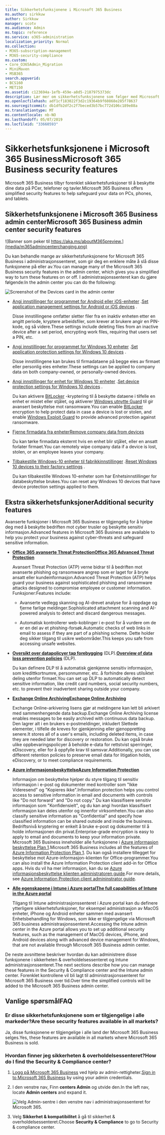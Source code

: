 ```yaml
---
title: Sikkerhetsfunksjonene i Microsoft 365 Business
ms.author: sirkkuw
author: Sirkkuw
manager: scotv
ms.audience: Admin
ms.topic: reference
ms.service: o365-administration
localization_priority: Normal
ms.collection:
- M365-subscription-management
- M365-security-compliance
ms.custom:
- Core_O365Admin_Migration
- MiniMaven
- MSB365
search.appverid:
- BCS160
- MET150
ms.assetid: c123694a-1efb-459e-a8d5-2187975373dc
description: Lær mer om sikkerhetsfunksjonene som følger med Microsoft 365 Business.
ms.openlocfilehash: adf1cf183022f3d2c19364b9f60868e285f78637
ms.sourcegitcommit: db1dfb2df2c2f7beced3b57bc772d106c189e88a
ms.translationtype: MT
ms.contentlocale: nb-NO
ms.lasthandoff: 05/07/2019
ms.locfileid: "33660593"
---
```

# <a name="microsoft-365-business-security-features"></a><span data-ttu-id="53041-103">Sikkerhetsfunksjonene i Microsoft 365 Business</span><span class="sxs-lookup"><span data-stu-id="53041-103">Microsoft 365 Business security features</span></span>

<span data-ttu-id="53041-104">Microsoft 365 Business tilbyr forenklet sikkerhetsfunksjoner til å beskytte dine data på PCer, telefoner og tavler.</span><span class="sxs-lookup"><span data-stu-id="53041-104">Microsoft 365 Business offers simplified security features to help safeguard your data on PCs, phones, and tablets.</span></span>
    
## <a name="microsoft-365-business-admin-center-security-features"></a><span data-ttu-id="53041-105">Sikkerhetsfunksjonene i Microsoft 365 Business admin center</span><span class="sxs-lookup"><span data-stu-id="53041-105">Microsoft 365 Business admin center security features</span></span>

![Banner som peker til https://aka.ms/aboutM365preview.](media/m365admincenterchanging.png)

<span data-ttu-id="53041-107">Du kan behandle mange av sikkerhetsfunksjonene for Microsoft 365 Business i administrasjonssenteret, som gir deg en enklere måte å slå disse funksjonene på eller av.</span><span class="sxs-lookup"><span data-stu-id="53041-107">You can manage many of the Microsoft 365 Business security features in the admin center, which gives you a simplified way to turn these features on or off.</span></span> <span data-ttu-id="53041-108">I administrasjonssenteret kan du gjøre følgende:</span><span class="sxs-lookup"><span data-stu-id="53041-108">In the admin center you can do the following:</span></span>
  
![Screenshot of the Devices card in the admin center](media/9982e784-dbf9-4a76-a159-bb3e2e5aa23f.png)
  
- <span data-ttu-id="53041-110">[Angi innstillinger for programmet for Android eller iOS-enheter](app-protection-settings-for-android-and-ios.md) .</span><span class="sxs-lookup"><span data-stu-id="53041-110">[Set application management settings for Android or iOS devices](app-protection-settings-for-android-and-ios.md) .</span></span> 
    
    <span data-ttu-id="53041-111">Disse innstillingene omfatter sletter filer fra en inaktiv enheten etter en angitt periode, kryptere arbeidsfiler, som krever at brukere angir en PIN-kode, og så videre.</span><span class="sxs-lookup"><span data-stu-id="53041-111">These settings include deleting files from an inactive device after a set period, encrypting work files, requiring that users set a PIN, etc.</span></span>
    
- <span data-ttu-id="53041-112">[Angi innstillinger for programmet for Windows 10 enheter](protection-settings-for-windows-10-devices.md) .</span><span class="sxs-lookup"><span data-stu-id="53041-112">[Set application protection settings for Windows 10 devices](protection-settings-for-windows-10-devices.md) .</span></span> 
    
    <span data-ttu-id="53041-113">Disse innstillingene kan brukes til firmadataene på begge eies av firmaet eller personlig eies enheter.</span><span class="sxs-lookup"><span data-stu-id="53041-113">These settings can be applied to company data on both company-owned, or personally-owned devices.</span></span>
    
- <span data-ttu-id="53041-114">[Angi innstillinger for enhet for Windows 10 enheter](protection-settings-for-windows-10-pcs.md) .</span><span class="sxs-lookup"><span data-stu-id="53041-114">[Set device protection settings for Windows 10 devices](protection-settings-for-windows-10-pcs.md) .</span></span> 
    
    <span data-ttu-id="53041-115">Du kan aktivere [BitLocker](https://go.microsoft.com/fwlink/p/?linkid=871405) -kryptering til å beskytte dataene i tilfelle en enhet er mistet eller stjålet, og aktiverer [Windows utnytte Guard](https://go.microsoft.com/fwlink/p/?linkid=871404) til gir avansert beskyttelse mot ransomware.</span><span class="sxs-lookup"><span data-stu-id="53041-115">You can enable [BitLocker](https://go.microsoft.com/fwlink/p/?linkid=871405) encryption to help protect data in case a device is lost or stolen, and enable [Windows Exploit Guard](https://go.microsoft.com/fwlink/p/?linkid=871404) to provide advanced protection against ransomware.</span></span> 
    
- [<span data-ttu-id="53041-116">Fjerne firmadata fra enheter</span><span class="sxs-lookup"><span data-stu-id="53041-116">Remove company data from devices</span></span>](remove-company-data.md)
    
    <span data-ttu-id="53041-117">Du kan tørke firmadata eksternt hvis en enhet blir stjålet, eller en ansatt forlater firmaet.</span><span class="sxs-lookup"><span data-stu-id="53041-117">You can remotely wipe company data if a device is lost, stolen, or an employee leaves your company.</span></span>
    
- <span data-ttu-id="53041-118">[Tilbakestille Windows-10 enheter til fabrikkinnstillinger](reset-devices-to-factory-settings.md) .</span><span class="sxs-lookup"><span data-stu-id="53041-118">[Reset Windows 10 devices to their factory settings](reset-devices-to-factory-settings.md) .</span></span> 
    
    <span data-ttu-id="53041-119">Du kan tilbakestille Windows 10-enheter som har Enhetsinnstillinger for databeskyttelse brukes.</span><span class="sxs-lookup"><span data-stu-id="53041-119">You can reset any Windows 10 devices that have device protection settings applied to them.</span></span>
    
## <a name="additional-security-features"></a><span data-ttu-id="53041-120">Ekstra sikkerhetsfunksjoner</span><span class="sxs-lookup"><span data-stu-id="53041-120">Additional security features</span></span> 

<span data-ttu-id="53041-121">Avanserte funksjoner i Microsoft 365 Business er tilgjengelig for å hjelpe deg med å beskytte bedriften mot cyber trusler og beskytte sensitiv informasjon.</span><span class="sxs-lookup"><span data-stu-id="53041-121">Advanced features in Microsoft 365 Business are available to help you protect your business against cyber-threats and safeguard sensitive information.</span></span>
  
- <span data-ttu-id="53041-122">**[Office 365 avanserte Threat Protection](https://support.office.com/article/e100fe7c-f2a1-4b7d-9e08-622330b83653)**</span><span class="sxs-lookup"><span data-stu-id="53041-122">**[Office 365 Advanced Threat Protection](https://support.office.com/article/e100fe7c-f2a1-4b7d-9e08-622330b83653)**</span></span>
    
    <span data-ttu-id="53041-123">Avansert Threat Protection (ATP) verne bidrar til å bedriften mot avanserte phishing og ransomware angrep som er laget for å bryte ansatt eller kundeinformasjon.</span><span class="sxs-lookup"><span data-stu-id="53041-123">Advanced Threat Protection (ATP) helps guard your business against sophisticated phishing and ransomware attacks designed to compromise employee or customer information.</span></span> <span data-ttu-id="53041-124">Funksjoner:</span><span class="sxs-lookup"><span data-stu-id="53041-124">Features include:</span></span>
    
  - <span data-ttu-id="53041-125">Avanserte vedlegg skanning og AI-drevet analyse for å oppdage og fjerne farlige meldinger.</span><span class="sxs-lookup"><span data-stu-id="53041-125">Sophisticated attachment scanning and AI-powered analysis to detect and discard dangerous messages.</span></span>
    
  - <span data-ttu-id="53041-126">Automatisk kontrollerer web-koblinger i e-post for å vurdere om de er en del av et phishing-forsøk.</span><span class="sxs-lookup"><span data-stu-id="53041-126">Automatic checks of web links in email to assess if they are part of a phishing scheme.</span></span> <span data-ttu-id="53041-127">Dette holder deg sikker tilgang til usikre webområder.</span><span class="sxs-lookup"><span data-stu-id="53041-127">This keeps you safe from accessing unsafe websites.</span></span>
    
- <span data-ttu-id="53041-128">**[Oversikt over datapolicyer tap forebygging](https://support.office.com/article/1966b2a7-d1e2-4d92-ab61-42efbb137f5e)** (DLP).</span><span class="sxs-lookup"><span data-stu-id="53041-128">**[Overview of data loss prevention policies](https://support.office.com/article/1966b2a7-d1e2-4d92-ab61-42efbb137f5e)** (DLP).</span></span> 
    
    <span data-ttu-id="53041-129">Du kan definere DLP til å automatisk gjenkjenne sensitiv informasjon, som kredittkortnumre, personnummer, etc. å forhindre deres utilsiktet deling utenfor firmaet.</span><span class="sxs-lookup"><span data-stu-id="53041-129">You can set up DLP to automatically detect sensitive information, like credit card numbers, social security numbers, etc. to prevent their inadvertent sharing outside your company.</span></span>
    
- <span data-ttu-id="53041-130">**[Exchange Online Archiving](https://products.office.com/exchange/microsoft-exchange-online-archiving-email)**</span><span class="sxs-lookup"><span data-stu-id="53041-130">**[Exchange Online Archiving](https://products.office.com/exchange/microsoft-exchange-online-archiving-email)**</span></span>
    
    <span data-ttu-id="53041-131">Exchange Online-arkivering lisens gjør at meldingene kan lett bli arkivert med sammenhengende data backup.</span><span class="sxs-lookup"><span data-stu-id="53041-131">Exchange Online Archiving license enables messages to be easily archived with continuous data backup.</span></span> <span data-ttu-id="53041-132">Den lagrer alt i en brukers e-postmeldinger, inkludert Slettede elementer, i tilfelle de kreves for gjenkjenning eller gjenoppretting senere.</span><span class="sxs-lookup"><span data-stu-id="53041-132">It stores all of a user's emails, including deleted items, in case they are needed later for discovery or restoration.</span></span> <span data-ttu-id="53041-133">Du kan også bruke ulike oppbevaringspolicyer å beholde e-data for rettstvist sperringer, eDiscovery, eller for å oppfylle krav til samsvar.</span><span class="sxs-lookup"><span data-stu-id="53041-133">Additionally, you can use different retention policies to preserve email data for litigation holds, eDiscovery, or to meet compliance requirements.</span></span>
    
- <span data-ttu-id="53041-134">**[Azure informasjonsbeskyttelse](https://go.microsoft.com/fwlink/p/?linkid=871406)**</span><span class="sxs-lookup"><span data-stu-id="53041-134">**[Azure Information Protection](https://go.microsoft.com/fwlink/p/?linkid=871406)**</span></span>
    
    <span data-ttu-id="53041-135">Informasjon om beskyttelse hjelper du styre tilgang til sensitiv informasjon i e-post og dokumenter med kontroller som "Ikke Videresend" og "Kopieres ikke".</span><span class="sxs-lookup"><span data-stu-id="53041-135">Information protection helps you control access to sensitive information in email and documents with controls like "Do not forward" and "Do not copy."</span></span> <span data-ttu-id="53041-136">Du kan klassifisere sensitiv informasjon som "Konfidensielt", og du kan angi hvordan klassifisert informasjon kan deles utenfor og innenfor virksomheten.</span><span class="sxs-lookup"><span data-stu-id="53041-136">You can also classify sensitive information as "Confidential" and specify how classified information can be shared outside and inside the business.</span></span> <span data-ttu-id="53041-137">Bedriftsnivå kryptering er enkelt å bruke e-post og dokumenter til å holde informasjonen din privat.</span><span class="sxs-lookup"><span data-stu-id="53041-137">Enterprise-grade encryption is easy to apply to email and documents to keep your information private.</span></span> <span data-ttu-id="53041-138">Microsoft 365 Business inneholder alle funksjonene i [Azure informasjon beskyttelse Plan 1](https://go.microsoft.com/fwlink/p/?linkid=871407).</span><span class="sxs-lookup"><span data-stu-id="53041-138">Microsoft 365 Business includes all the features of [Azure Information Protection Plan 1](https://go.microsoft.com/fwlink/p/?linkid=871407).</span></span> <span data-ttu-id="53041-139">Du kan også installere tillegget for beskyttelse mot Azure-informasjon-klienten for Office-programmer.</span><span class="sxs-lookup"><span data-stu-id="53041-139">You can also install the Azure Information Protection client add-in for Office apps.</span></span> <span data-ttu-id="53041-140">Hvis du vil ha mer informasjon, kan du se [Azure informasjonsbeskyttelse klienten administratoren guide](https://docs.microsoft.com/azure/information-protection/rms-client/client-admin-guide).</span><span class="sxs-lookup"><span data-stu-id="53041-140">For more details, see [Azure Information Protection client admininstrator guide](https://docs.microsoft.com/azure/information-protection/rms-client/client-admin-guide).</span></span>
    
- <span data-ttu-id="53041-141">**[Alle egenskapene i Intune i Azure portal](https://go.microsoft.com/fwlink/p/?linkid=871403)**</span><span class="sxs-lookup"><span data-stu-id="53041-141">**[The full capabilities of Intune in the Azure portal](https://go.microsoft.com/fwlink/p/?linkid=871403)**</span></span>
    
    <span data-ttu-id="53041-142">Tilgang til Intune administrasjonssenteret i Azure portal kan du definere ytterligere sikkerhetsfunksjoner, for eksempel administrasjon av MacOS enheter, iPhone og Android enheter sammen med avansert Enhetsbehandling for Windows, som ikke er tilgjengelige via Microsoft 365 business administrasjonssenteret.</span><span class="sxs-lookup"><span data-stu-id="53041-142">Accessing the Intune admin center in the Azure portal allows you to set up additional security features, such as the management of MacOS devices, iPhone, and Android devices along with advanced device management for Windows, that are not available through Microsoft 365 Business admin center.</span></span>
    
<span data-ttu-id="53041-143">De neste avsnittene beskriver hvordan du kan administrere disse funksjonene i sikkerheten &amp; overholdelsessenteret og Intune administrasjonssenteret.</span><span class="sxs-lookup"><span data-stu-id="53041-143">The next sections describe how you can manage these features in the Security &amp; Compliance center and the Intune admin center.</span></span> <span data-ttu-id="53041-144">Forenklet kontrollene vil bli lagt til administrasjonssenteret for Microsoft 365 Business over tid.</span><span class="sxs-lookup"><span data-stu-id="53041-144">Over time the simplified controls will be added to the Microsoft 365 Business admin center.</span></span>
  
    
## <a name="faq"></a><span data-ttu-id="53041-145">Vanlige spørsmål</span><span class="sxs-lookup"><span data-stu-id="53041-145">FAQ</span></span>

 ### <a name="are-these-security-features-available-in-all-markets"></a><span data-ttu-id="53041-146">Er disse sikkerhetsfunksjonene som er tilgjengelige i alle markeder?</span><span class="sxs-lookup"><span data-stu-id="53041-146">Are these security features available in all markets?</span></span>
  
<span data-ttu-id="53041-147">Ja, disse funksjonene er tilgjengelige i alle land der Microsoft 365 Business selges.</span><span class="sxs-lookup"><span data-stu-id="53041-147">Yes, these features are available in all markets where Microsoft 365 Business is sold.</span></span>
  
### <a name="how-do-i-find-the-security-amp-compliance-center"></a><span data-ttu-id="53041-148">Hvordan finner jeg sikkerheten &amp; overholdelsessenteret?</span><span class="sxs-lookup"><span data-stu-id="53041-148">How do I find the Security &amp; Compliance center?</span></span>
  
1. <span data-ttu-id="53041-149">[Logg på Microsoft 365 Business](https://portal.microsoft.com/) ved hjelp av admin-rettigheter.</span><span class="sxs-lookup"><span data-stu-id="53041-149">[Sign in to Microsoft 365 Business](https://portal.microsoft.com/) by using your admin credentials.</span></span> 
    
2. <span data-ttu-id="53041-150">I den venstre nav, Finn **centers Admin** og utvide den.</span><span class="sxs-lookup"><span data-stu-id="53041-150">In the left nav, locate **Admin centers** and expand it.</span></span> 
    
    ![Velg Admin-sentre i den venstre nav i administrasjonssenteret for Microsoft 365.](media/fa4484f8-c637-45fd-a7bd-bdb3abfd6c03.png)
  
3. <span data-ttu-id="53041-152">Velg **Sikkerhet &amp; kompatibilitet** å gå til sikkerhet &amp; overholdelsessenteret.</span><span class="sxs-lookup"><span data-stu-id="53041-152">Choose **Security &amp; Compliance** to go to Security &amp; compliance center.</span></span>
